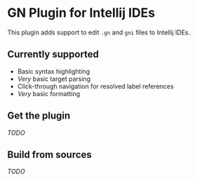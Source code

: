 # GN Plugin for Intellij IDEs

This plugin adds support to edit `.gn` and `gni` files to Intellij IDEs.

## Currently supported

- Basic syntax highlighting
- *Very* basic target parsing
- Click-through navigation for resolved label references
- *Very* basic formatting


## Get the plugin

*TODO*

## Build from sources

*TODO*
